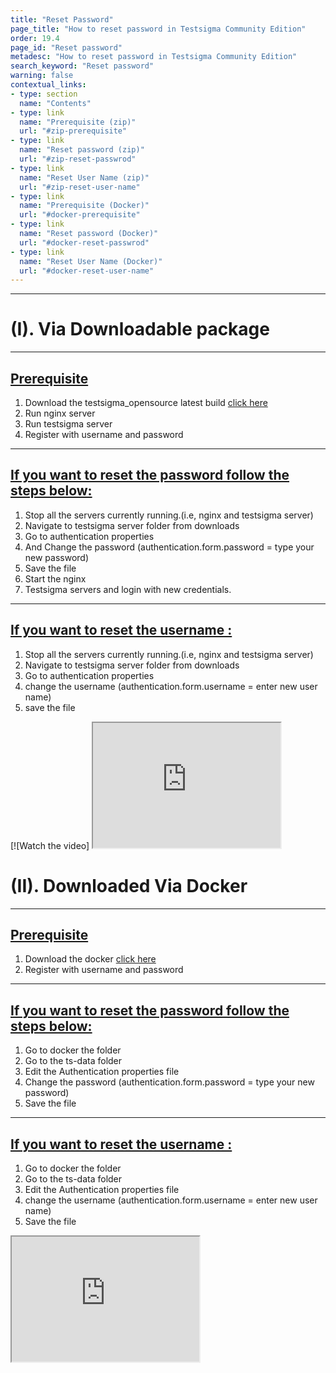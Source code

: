 ```yaml
---
title: "Reset Password"
page_title: "How to reset password in Testsigma Community Edition"
order: 19.4
page_id: "Reset password"
metadesc: "How to reset password in Testsigma Community Edition"
search_keyword: "Reset password"
warning: false
contextual_links:
- type: section
  name: "Contents"
- type: link
  name: "Prerequisite (zip)"
  url: "#zip-prerequisite"
- type: link
  name: "Reset password (zip)"
  url: "#zip-reset-passwrod"
- type: link
  name: "Reset User Name (zip)"
  url: "#zip-reset-user-name"
- type: link
  name: "Prerequisite (Docker)"
  url: "#docker-prerequisite"
- type: link
  name: "Reset password (Docker)"
  url: "#docker-reset-passwrod"
- type: link
  name: "Reset User Name (Docker)"
  url: "#docker-reset-user-name"
---
```


---
# (I). Via Downloadable package

---
## [Prerequisite](#zip-prerequisite)
   1. Download the testsigma_opensource latest build [click here](https://testsigma.com/docs/getting-started/setup/downloadable-package/)
   2. Run nginx server
   3. Run testsigma server
   4. Register with username and password

---
## [If you want to reset the password follow the steps below:](#zip-reset-passwrod)

  1. Stop all the servers currently running.(i.e, nginx and testsigma server)
  2. Navigate to testsigma server folder from downloads
  3. Go to authentication properties
  4. And Change the password (authentication.form.password = type your new password)
  5. Save the file
  6. Start the nginx
  7. Testsigma servers and login with new credentials.
  
---
## [If you want to reset the username :](#zip-reset-user-name)

  1. Stop all the servers currently running.(i.e, nginx and testsigma server)
  2. Navigate to testsigma server folder from downloads 
  3. Go to authentication properties
  4. change the username (authentication.form.username = enter new user name)
  5. save the file

[![Watch the video] <iframe src="https://docs.testsigma.com/videos/Troubleshooting/Setup/ResetPassword/first.mp4" width="300" height="200"></iframe>


# (II). Downloaded Via Docker

---
## [Prerequisite](#docker-prerequisite)
  1. Download the docker  [click here](https://testsigma.com/docs/getting-started/setup/docker/)
  2. Register with username and password

---
## [If you want to reset the password follow the steps below:](#docker-reset-passwrod)
  1. Go to docker the folder
  2. Go to the  ts-data folder
  3. Edit the Authentication properties file
  4. Change the password (authentication.form.password = type your new password)
  5. Save the file

---
## [If you want to reset the username :](#zip-reset-user-name)

  1. Go to docker the folder
  2. Go to the  ts-data folder
  3. Edit the Authentication properties file
  4. change the username (authentication.form.username = enter new user name)
  5. Save the file
  
<iframe src="https://docs.testsigma.com/videos/Troubleshooting/Setup/ResetPassword/second.mp4" width="300" height="200"></iframe>











